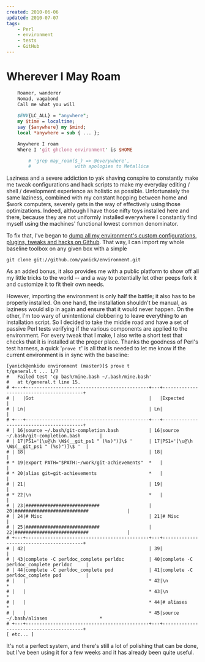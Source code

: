 ```yaml
---
created: 2010-06-06
updated: 2010-07-07
tags:
    - Perl
    - environment
    - tests
    - GitHub
---
```


# Wherever I May Roam

```perl
    Roamer, wanderer
    Nomad, vagabond
    Call me what you will
    
    $ENV{LC_ALL} = "anywhere";
    my $time = localtime;
    say {$anywhere} my $mind;
    local *anywhere = sub { ... };

    Anywhere I roam
    Where I 'git ghclone environment' is $HOME

        # 'grep may_roam($_) => @everywhere', 
        #                with apologies to Metallica
```

Laziness and a severe addiction to yak shaving conspire to constantly make me
tweak configurations and hack scripts to make my everyday 
editing / shell / development experience as holistic as possible.
Unfortunately the same laziness, combined with my constant hopping between
home and $work computers, severely gets in the way of effectively using
those optimizations. Indeed, although I have those nifty toys installed here and
there, because they are not uniformly installed everywhere I 
constantly find myself using the machines' functional lowest common
denominator.

To fix that, I've began to [dump all my environment's custom configurations,
plugins, tweaks and hacks on Github](http://github.com/yanick/environment). That way, I can
import my whole baseline toolbox on any given box with a simple

    git clone git://github.com/yanick/environment.git

As an added bonus, it also provides me with a public platform to show off all 
my little tricks to the world -- and a way to potentially let other peeps
fork it and customize it to fit their own needs.

However, importing the environment is only half the battle; it also has to be
properly installed. On one hand, the installation shouldn't be manual, as
laziness would slip in again and ensure that it would never happen. On the
other, I'm too wary of unintentional clobbering to leave everything to an
installation script.  So I decided to take the middle road and 
have a set of passive Perl tests verifying if the various components are
applied to the environment. For every tweak that I make, I also write a short
test that checks that it is installed at the proper place. 
Thanks the goodness of Perl's test harness, a quick '`prove t`' is all 
that is needed to let me know if the current environment is in sync with the baseline:

    [yanick@enkidu environment (master)]$ prove t
    t/general.t ... 1/? 
    #   Failed test 'cp bash/mine.bash ~/.bash/mine.bash'
    #   at t/general.t line 15.
    # +---+---------------------------------------------+---+-----------------------------------------+
    # |   |Got                                          |   |Expected                                 |
    # | Ln|                                             | Ln|                                         |
    # +---+---------------------------------------------+---+-----------------------------------------+
    # | 16|source ~/.bash/git-completion.bash           | 16|source ~/.bash/git-completion.bash       |
    # | 17|PS1='[\u@\h \W$(__git_ps1 " (%s)")]\$ '      | 17|PS1='[\u@\h \W$(__git_ps1 " (%s)")]\$ '  |
    # | 18|                                             | 18|                                         |
    # * 19|export PATH="$PATH:~/work/git-achievements"  *   |                                         |
    # * 20|alias git=git-achievements                   *   |                                         |
    # | 21|                                             | 19|                                         |
    # * 22|\n                                           *   |                                         |
    # | 23|###########################                  | 20|###########################              |
    # | 24|# Misc                                       | 21|# Misc                                   |
    # | 25|###########################                  | 22|###########################              |
    # +---+---------------------------------------------+---+-----------------------------------------+
    # | 42|                                             | 39|                                         |
    # | 43|complete -C perldoc_complete perldoc         | 40|complete -C perldoc_complete perldoc     |
    # | 44|complete -C perldoc_complete pod             | 41|complete -C perldoc_complete pod         |
    # |   |                                             * 42|\n                                       *
    # |   |                                             * 43|\n                                       *
    # |   |                                             * 44|# aliases                                *
    # |   |                                             * 45|source ~/.bash/aliases                   *
    # +---+---------------------------------------------+---+-----------------------------------------+
    [ etc... ]


It's not a perfect system, and there's still a lot of polishing that can be
done, but I've been using it for a few weeks and it has already been quite
useful.

